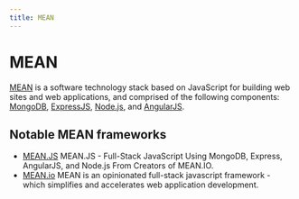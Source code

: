 ```yaml
---
title: MEAN
---
```


# MEAN

[MEAN](https://en.wikipedia.org/wiki/MEAN_(software_bundle)) is a software technology stack based on JavaScript for building web sites and web applications, and comprised of the following components: [MongoDB](/_glossary/MONGODB.md), [ExpressJS](/_glossary/EXPRESS.md), [Node.js](/_glossary/NODEJS.md), and [AngularJS](/_glossary/ANGULARJS.md).

## Notable MEAN frameworks

* [MEAN.JS](http://meanjs.org) MEAN.JS - Full-Stack JavaScript Using MongoDB, Express, AngularJS, and Node.js From Creators of MEAN.IO.
* [MEAN.io](http://mean.io/) MEAN is an opinionated full-stack javascript framework - which simplifies and accelerates web application development.
